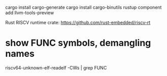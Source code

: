 cargo install cargo-generate
cargo install cargo-binutils
rustup component add llvm-tools-preview

Rust RISCV runtime crate:
https://github.com/rust-embedded/riscv-rt

# show FUNC symbols, demangling names
riscv64-unknown-elf-readelf -CWs <path> | grep FUNC

